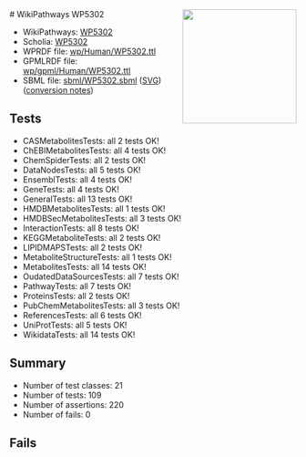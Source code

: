 <img style="float: right; width: 200px" src="../logo.png" />
# WikiPathways WP5302

* WikiPathways: [WP5302](https://identifiers.org/wikipathways:WP5302)
* Scholia: [WP5302](https://scholia.toolforge.org/wikipathways/WP5302)
* WPRDF file: [wp/Human/WP5302.ttl](../wp/Human/WP5302.ttl)
* GPMLRDF file: [wp/gpml/Human/WP5302.ttl](../wp/gpml/Human/WP5302.ttl)
* SBML file: [sbml/WP5302.sbml](../sbml/WP5302.sbml) ([SVG](../sbml/WP5302.svg)) ([conversion notes](../sbml/WP5302.txt))

## Tests
* CASMetabolitesTests: all 2 tests OK!
* ChEBIMetabolitesTests: all 4 tests OK!
* ChemSpiderTests: all 2 tests OK!
* DataNodesTests: all 5 tests OK!
* EnsemblTests: all 4 tests OK!
* GeneTests: all 4 tests OK!
* GeneralTests: all 13 tests OK!
* HMDBMetabolitesTests: all 1 tests OK!
* HMDBSecMetabolitesTests: all 3 tests OK!
* InteractionTests: all 8 tests OK!
* KEGGMetaboliteTests: all 2 tests OK!
* LIPIDMAPSTests: all 2 tests OK!
* MetaboliteStructureTests: all 1 tests OK!
* MetabolitesTests: all 14 tests OK!
* OudatedDataSourcesTests: all 7 tests OK!
* PathwayTests: all 7 tests OK!
* ProteinsTests: all 2 tests OK!
* PubChemMetabolitesTests: all 3 tests OK!
* ReferencesTests: all 6 tests OK!
* UniProtTests: all 5 tests OK!
* WikidataTests: all 14 tests OK!


## Summary

* Number of test classes: 21
* Number of tests: 109
* Number of assertions: 220
* Number of fails: 0

## Fails


